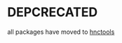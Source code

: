 DEPCRECATED
===========

all packages have moved to [hnctools](https://github.com/MartinPeschke/hnctools)